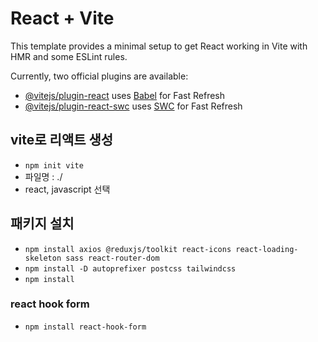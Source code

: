 # React + Vite

This template provides a minimal setup to get React working in Vite with HMR and some ESLint rules.

Currently, two official plugins are available:

- [@vitejs/plugin-react](https://github.com/vitejs/vite-plugin-react/blob/main/packages/plugin-react/README.md) uses [Babel](https://babeljs.io/) for Fast Refresh
- [@vitejs/plugin-react-swc](https://github.com/vitejs/vite-plugin-react-swc) uses [SWC](https://swc.rs/) for Fast Refresh

## vite로 리액트 생성
- ```npm init vite```
- 파일명 : ./
- react, javascript 선택

## 패키지 설치
- ```npm install axios @reduxjs/toolkit react-icons react-loading-skeleton sass react-router-dom```
- ```npm install -D autoprefixer postcss tailwindcss```
- ```npm install```

### react hook form
- ```npm install react-hook-form```
